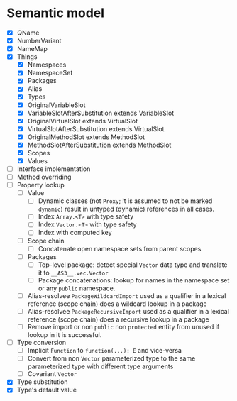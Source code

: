 # Semantic model

* [x] QName
* [x] NumberVariant
* [x] NameMap
* [x] Things
  * [x] Namespaces
  * [x] NamespaceSet
  * [x] Packages
  * [x] Alias
  * [x] Types
  * [x] OriginalVariableSlot
  * [x] VariableSlotAfterSubstitution extends VariableSlot
  * [x] OriginalVirtualSlot extends VirtualSlot
  * [x] VirtualSlotAfterSubstitution extends VirtualSlot
  * [x] OriginalMethodSlot extends MethodSlot
  * [x] MethodSlotAfterSubstitution extends MethodSlot
  * [x] Scopes
  * [x] Values
* [ ] Interface implementation
* [ ] Method overriding
* [ ] Property lookup
  * [ ] Value
    * [ ] Dynamic classes (not `Proxy`; it is assumed to not be marked `dynamic`) result in untyped (dynamic) references in all cases.
    * [ ] Index `Array.<T>` with type safety
    * [ ] Index `Vector.<T>` with type safety
    * [ ] Index with computed key
  * [ ] Scope chain
    * [ ] Concatenate open namespace sets from parent scopes
  * [ ] Packages
    * [ ] Top-level package: detect special `Vector` data type and translate it to `__AS3__.vec.Vector`
    * [ ] Package concatenations: lookup for names in the namespace set or any `public` namespace.
  * [ ] Alias-resolvee `PackageWildcardImport` used as a qualifier in a lexical reference (scope chain) does a wildcard lookup in a package
  * [ ] Alias-resolvee `PackageRecursiveImport` used as a qualifier in a lexical reference (scope chain) does a recursive lookup in a package
  * [ ] Remove import or non `public` non `protected` entity from unused if lookup in it is successful.
* [ ] Type conversion
  * [ ] Implicit `Function` to `function(...): E` and vice-versa
  * [ ] Convert from non `Vector` parameterized type to the same parameterized type with different type arguments
  * [ ] Covariant `Vector`
* [x] Type substitution
* [x] Type's default value